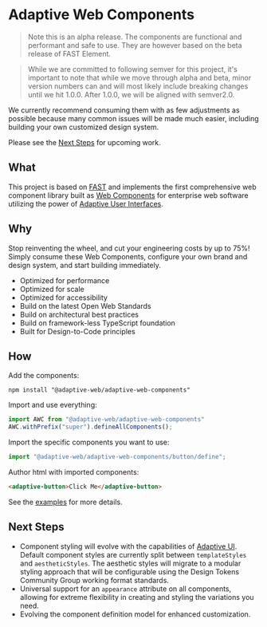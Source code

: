 # Adaptive Web Components

> Note this is an alpha release. The components are functional and performant and safe to use. They are however based on the beta release of FAST Element.

> While we are committed to following semver for this project, it's important to note that while we move through alpha and beta, minor version numbers can and will most likely include breaking changes until we hit 1.0.0. After 1.0.0, we will be aligned with semver2.0.

We currently recommend consuming them with as few adjustments as possible because many common issues will be made much easier, including building your own customized design system.

Please see the [Next Steps](#next-steps) for upcoming work.

## What

This project is based on [FAST](https://www.fast.design) and implements the first comprehensive web component library built as [Web Components](https://www.webcomponents.org/introduction) for enterprise web software utilizing the power of [Adaptive User Interfaces](../adaptive-ui/).

## Why

Stop reinventing the wheel, and cut your engineering costs by up to 75%! Simply consume these Web Components, configure your own brand and design system, and start building immediately. 

* Optimized for performance
* Optimized for scale
* Optimized for accessibility
* Build on the latest Open Web Standards
* Build on architectural best practices
* Build on framework-less TypeScript foundation
* Built for Design-to-Code principles

## How

Add the components:

```shell
npm install "@adaptive-web/adaptive-web-components"
```

Import and use everything:
```ts
import AWC from "@adaptive-web/adaptive-web-components"
AWC.withPrefix("super").defineAllComponents();
```

Import the specific components you want to use:

```ts
import "@adaptive-web/adaptive-web-components/button/define";
```

Author html with imported components:

```html
<adaptive-button>Click Me</adaptive-button>
```

See the [examples](../..examples/) for more details.

## Next Steps

- Component styling will evolve with the capabilities of [Adaptive UI](../adaptive-ui/#next-steps). Default component styles are currently split between `templateStyles` and `aestheticStyles`. The aesthetic styles will migrate to a modular styling approach that will be configurable using the Design Tokens Community Group working format standards.
- Universal support for an `appearance` attribute on all components, allowing for extreme flexibility in creating and styling the variations you need.
- Evolving the component definition model for enhanced customization.
